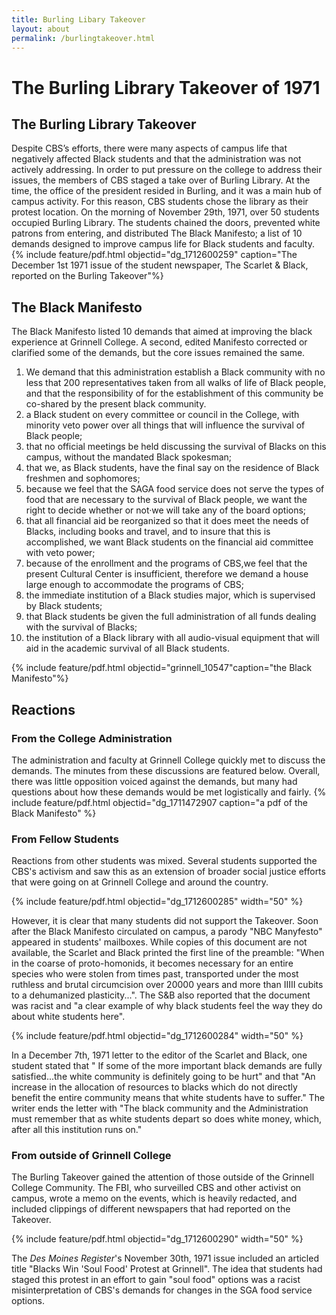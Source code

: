 ```yaml
---
title: Burling Libary Takeover
layout: about
permalink: /burlingtakeover.html
---
```

# The Burling Library Takeover of 1971
## The Burling Library Takeover
Despite CBS’s efforts, there were many aspects of campus life that negatively affected Black students and that the administration was not actively addressing. In order to put pressure on the college to address their issues, the members of CBS staged a take over of Burling Library. 
At the time, the office of the president resided in Burling, and it was a main hub of campus activity. For this reason, CBS students chose the library as their protest location.
On the morning of November 29th, 1971, over 50 students occupied Burling Library. The students chained the doors, prevented white patrons from entering, and distributed The Black Manifesto; a list of 10 demands designed to improve campus life for Black students and faculty.
{% include feature/pdf.html objectid="dg_1712600259" caption="The December 1st 1971 issue of the student newspaper, The Scarlet & Black, reported on the Burling Takeover"%}
 

## The Black Manifesto
The Black Manifesto listed 10 demands that aimed at improving the black experience at Grinnell College. A second, edited Manifesto corrected or clarified some of the demands, but the core issues remained the same. 
1. We demand that this administration establish a Black community with no less that 200 representatives taken from all walks of life of Black people, and that the responsibility of for the establishment of this community be co-shared by the present black community.
2. a Black student on every committee or council in the College, with minority veto power over all things that will influence the survival of Black people;
3. that no official meetings be held discussing the survival of Blacks on this campus, without the mandated Black spokesman;
4. that we, as Black students, have the final say on the residence of Black freshmen and sophomores;
5. because we feel that the SAGA food service does not serve the types of food that are necessary to the survival of Black people, we want the right to decide whether or not·we will take any of the board options;
6. that all financial aid be reorganized so that it does meet the needs of Blacks, including books and travel, and to insure that this is accomplished, we want Black students on the financial aid committee with veto power;
7. because of the enrollment and the programs of CBS,we feel that the present Cultural Center is insufficient, therefore we demand a house large enough to accommodate the programs of CBS;
8. the immediate institution of a Black studies major, which is supervised by Black students;
9. that Black students be given the full administration of all funds dealing with the survival of Blacks;
10. the institution of a Black library with all audio-visual equipment that will aid in the academic survival of all Black students.

{% include feature/pdf.html objectid="grinnell_10547"caption="the Black Manifesto"%}


## Reactions

### From the College Administration 
The administration and faculty at Grinnell College quickly met to discuss the demands. The minutes from these discussions are featured below. Overall, there was little opposition voiced against the demands, but many had questions about how these demands would be met logistically and fairly. 
{% include feature/pdf.html objectid="dg_1711472907 caption="a pdf of the Black Manifesto" %}


### From Fellow Students

Reactions from other students was mixed. Several students supported the CBS's activism and saw this as an extension of broader social justice efforts that were going on at Grinnell College and around the country. 

{% include feature/pdf.html objectid="dg_1712600285" width="50" %}

However, it is clear that many students did not support the Takeover. Soon after the Black Manifesto circulated on campus, a parody "NBC Manyfesto" appeared in students' mailboxes. While copies of this document are not available, the Scarlet and Black printed the first line of the preamble: "When in the coarse of proto-homonids, it becomes
necessary for an entire species who were stolen from times past, transported under the most ruthless and brutal circumcision over 20000 years and more than IIIII cubits to a dehumanized plasticity...".  The S&B also reported that the document was racist and "a clear example of why black students feel the way they do about white students here". 

{% include feature/pdf.html objectid="dg_1712600284" width="50" %}


In a December 7th, 1971 letter to the editor of the Scarlet and Black, one student stated that " If some of the more important black demands are fully satisfied...the
white community is definitely going to be hurt" and that "An increase in the allocation of resources to blacks which do not directly benefit the entire community means that white students have to suffer." The writer ends the letter with "The black community and the Administration must remember that as white students depart so does white money, which, after all this institution runs on." 


### From outside of Grinnell College

The Burling Takeover gained the attention of those outside of the Grinnell College Community. The FBI, who surveilled CBS and other activist on campus, wrote a memo on the events, which is heavily redacted, and included clippings of different newspapers that had reported on the Takeover. 

{% include feature/pdf.html objectid="dg_1712600290" width="50" %}

The *Des Moines Register*'s November 30th, 1971 issue included an articled title "Blacks Win 'Soul Food' Protest at Grinnell". The idea that students had staged this protest in an effort to gain "soul food" options was a racist misinterpretation of CBS's demands for changes in the SGA food service options. 



